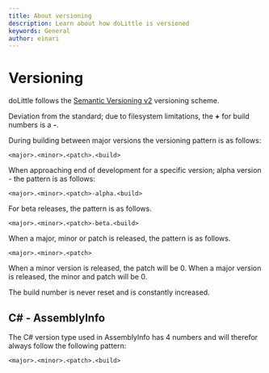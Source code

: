 ```yaml
---
title: About versioning
description: Learn about how doLittle is versioned
keywords: General
author: einari
---
```

# Versioning

doLittle follows the [Semantic Versioning v2](https://semver.org) versioning scheme.

Deviation from the standard; due to filesystem limitations, the **+** for build numbers is a **-**.

During building between major versions the versioning pattern is as follows:

`<major>.<minor>.<patch>.<build>`

When approaching end of development for a specific version; alpha version - the pattern is as follows:

`<major>.<minor>.<patch>-alpha.<build>`

For beta releases, the pattern is as follows.

`<major>.<minor>.<patch>-beta.<build>`

When a major, minor or patch is released, the pattern is as follows.

`<major>.<minor>.<patch>`

When a minor version is released, the patch will be 0.
When a major version is released, the minor and patch will be 0.

The build number is never reset and is constantly increased.

## C# - AssemblyInfo

The C# version type used in AssemblyInfo has 4 numbers and will therefor always
follow the following pattern:

`<major>.<minor>.<patch>.<build>`

